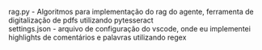 rag.py - Algoritmos para implementação do rag do agente, ferramenta de digitalização de pdfs utilizando pytesseract <br>
settings.json - arquivo de configuração do vscode, onde eu implementei highlights de comentários e palavras utilizando regex
